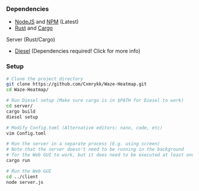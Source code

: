 ### Dependencies
- [NodeJS](https://nodejs.org/en) and [NPM](https://nodejs.org/en) (Latest)
- [Rust](https://www.rust-lang.org/) and [Cargo](https://www.rust-lang.org/)

Server (Rust/Cargo)
  - [Diesel](https://diesel.rs/guides/getting-started.html) (Dependencies required! Click for more info)

### Setup
```sh
# Clone the project directory
git clone https://github.com/Cxmrykk/Waze-Heatmap.git
cd Waze-Heatmap/

# Run Diesel setup (Make sure cargo is in $PATH for Diesel to work)
cd server/
cargo build
diesel setup

# Modify Config.toml (Alternative editors: nano, code, etc)
vim Config.toml

# Run the server in a separate process (E.g. using screen)
# Note that the server doesn't need to be running in the background
# for the Web GUI to work, but it does need to be executed at least once
cargo run

# Run the Web GUI
cd ../client
node server.js
```
